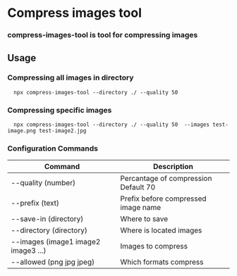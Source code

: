 # Compress images tool
### compress-images-tool is tool for compressing images

## Usage 

### Compressing all images in directory
```
  npx compress-images-tool --directory ./ --quality 50
```
### Compressing specific images
```
  npx compress-images-tool --directory ./ --quality 50  --images test-image.png test-image2.jpg
```


### Configuration Commands

| Command                             | Description                         |
|-------------------------------------|-------------------------------------|
| --quality (number)                  | Percantage of compression Default 70|
| --prefix (text)                     | Prefix before compressed image name |
| --save-in (directory)               | Where to save                       |
| --directory (directory)             | Where is located images             |
| --images (image1 image2 image3 ...) | Images to compress                  |
| --allowed (png jpg jpeg)            | Which formats compress              |
